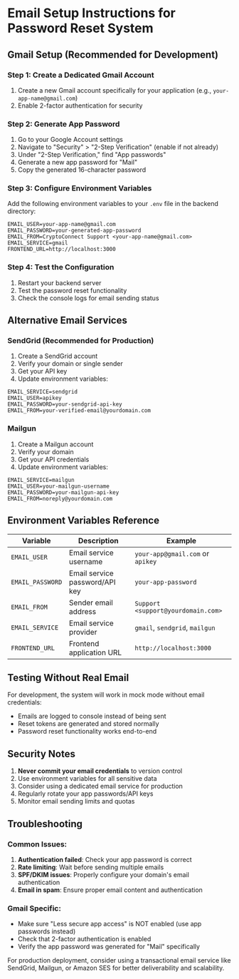 # Email Setup Instructions for Password Reset System

## Gmail Setup (Recommended for Development)

### Step 1: Create a Dedicated Gmail Account
1. Create a new Gmail account specifically for your application (e.g., `your-app-name@gmail.com`)
2. Enable 2-factor authentication for security

### Step 2: Generate App Password
1. Go to your Google Account settings
2. Navigate to "Security" > "2-Step Verification" (enable if not already)
3. Under "2-Step Verification," find "App passwords"
4. Generate a new app password for "Mail"
5. Copy the generated 16-character password

### Step 3: Configure Environment Variables
Add the following environment variables to your `.env` file in the backend directory:

```
EMAIL_USER=your-app-name@gmail.com
EMAIL_PASSWORD=your-generated-app-password
EMAIL_FROM=CryptoConnect Support <your-app-name@gmail.com>
EMAIL_SERVICE=gmail
FRONTEND_URL=http://localhost:3000
```

### Step 4: Test the Configuration
1. Restart your backend server
2. Test the password reset functionality
3. Check the console logs for email sending status

## Alternative Email Services

### SendGrid (Recommended for Production)
1. Create a SendGrid account
2. Verify your domain or single sender
3. Get your API key
4. Update environment variables:
```
EMAIL_SERVICE=sendgrid
EMAIL_USER=apikey
EMAIL_PASSWORD=your-sendgrid-api-key
EMAIL_FROM=your-verified-email@yourdomain.com
```

### Mailgun
1. Create a Mailgun account
2. Verify your domain
3. Get your API credentials
4. Update environment variables:
```
EMAIL_SERVICE=mailgun
EMAIL_USER=your-mailgun-username
EMAIL_PASSWORD=your-mailgun-api-key
EMAIL_FROM=noreply@yourdomain.com
```

## Environment Variables Reference

| Variable | Description | Example |
|----------|-------------|---------|
| `EMAIL_USER` | Email service username | `your-app@gmail.com` or `apikey` |
| `EMAIL_PASSWORD` | Email service password/API key | `your-app-password` |
| `EMAIL_FROM` | Sender email address | `Support <support@yourdomain.com>` |
| `EMAIL_SERVICE` | Email service provider | `gmail`, `sendgrid`, `mailgun` |
| `FRONTEND_URL` | Frontend application URL | `http://localhost:3000` |

## Testing Without Real Email

For development, the system will work in mock mode without email credentials:
- Emails are logged to console instead of being sent
- Reset tokens are generated and stored normally
- Password reset functionality works end-to-end

## Security Notes

1. **Never commit your email credentials** to version control
2. Use environment variables for all sensitive data
3. Consider using a dedicated email service for production
4. Regularly rotate your app passwords/API keys
5. Monitor email sending limits and quotas

## Troubleshooting

### Common Issues:
1. **Authentication failed**: Check your app password is correct
2. **Rate limiting**: Wait before sending multiple emails
3. **SPF/DKIM issues**: Properly configure your domain's email authentication
4. **Email in spam**: Ensure proper email content and authentication

### Gmail Specific:
- Make sure "Less secure app access" is NOT enabled (use app passwords instead)
- Check that 2-factor authentication is enabled
- Verify the app password was generated for "Mail" specifically

For production deployment, consider using a transactional email service like SendGrid, Mailgun, or Amazon SES for better deliverability and scalability.
